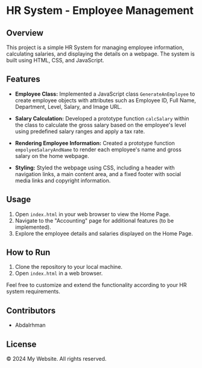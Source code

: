 # HR System - Employee Management

## Overview

This project is a simple HR System for managing employee information, calculating salaries, and displaying the details on a webpage. The system is built using HTML, CSS, and JavaScript.

## Features

- **Employee Class:** Implemented a JavaScript class `GenerateAnEmployee` to create employee objects with attributes such as Employee ID, Full Name, Department, Level, Salary, and Image URL.

- **Salary Calculation:** Developed a prototype function `calcSalary` within the class to calculate the gross salary based on the employee's level using predefined salary ranges and apply a tax rate.

- **Rendering Employee Information:** Created a prototype function `empolyeeSalaryAndName` to render each employee's name and gross salary on the home webpage.

- **Styling:** Styled the webpage using CSS, including a header with navigation links, a main content area, and a fixed footer with social media links and copyright information.

## Usage

1. Open `index.html` in your web browser to view the Home Page.
2. Navigate to the "Accounting" page for additional features (to be implemented).
3. Explore the employee details and salaries displayed on the Home Page.

## How to Run

1. Clone the repository to your local machine.
2. Open `index.html` in a web browser.

Feel free to customize and extend the functionality according to your HR system requirements.

## Contributors

- Abdalrhman

## License

© 2024 My Website. All rights reserved.
